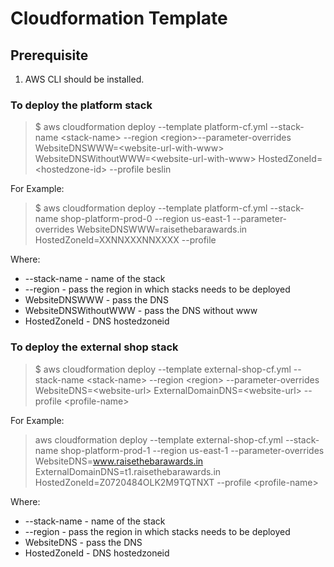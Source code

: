 # Cloudformation Template

## Prerequisite
1. AWS CLI should be installed.


### To deploy the platform stack
  >$ aws cloudformation deploy --template platform-cf.yml --stack-name &lt;stack-name&gt; --region &lt;region&gt;--parameter-overrides  WebsiteDNSWWW=&lt;website-url-with-www&gt; WebsiteDNSWithoutWWW=&lt;website-url-with-www&gt; HostedZoneId=&lt;hostedzone-id&gt; --profile beslin

  For Example:
  >$ aws cloudformation deploy --template platform-cf.yml --stack-name shop-platform-prod-0 --region us-east-1 --parameter-overrides WebsiteDNSWWW=raisethebarawards.in HostedZoneId=XXNNXXXNNXXXX --profile

Where:
- --stack-name - name of the stack
- --region - pass the region in which stacks needs to be deployed
- WebsiteDNSWWW - pass the DNS
- WebsiteDNSWithoutWWW - pass the DNS without www
- HostedZoneId - DNS hostedzoneid


### To deploy the external shop stack
  >$ aws cloudformation deploy --template external-shop-cf.yml --stack-name &lt;stack-name&gt; --region &lt;region&gt; --parameter-overrides WebsiteDNS=&lt;website-url&gt; ExternalDomainDNS=&lt;website-url&gt; --profile &lt;profile-name&gt;

  For Example:

  > aws cloudformation deploy --template external-shop-cf.yml --stack-name shop-platform-prod-1 --region us-east-1 --parameter-overrides WebsiteDNS=www.raisethebarawards.in ExternalDomainDNS=t1.raisethebarawards.in HostedZoneId=Z0720484OLK2M9TQTNXT --profile &lt;profile-name&gt;

Where:
- --stack-name - name of the stack
- --region - pass the region in which stacks needs to be deployed
- WebsiteDNS - pass the DNS
- HostedZoneId - DNS hostedzoneid
